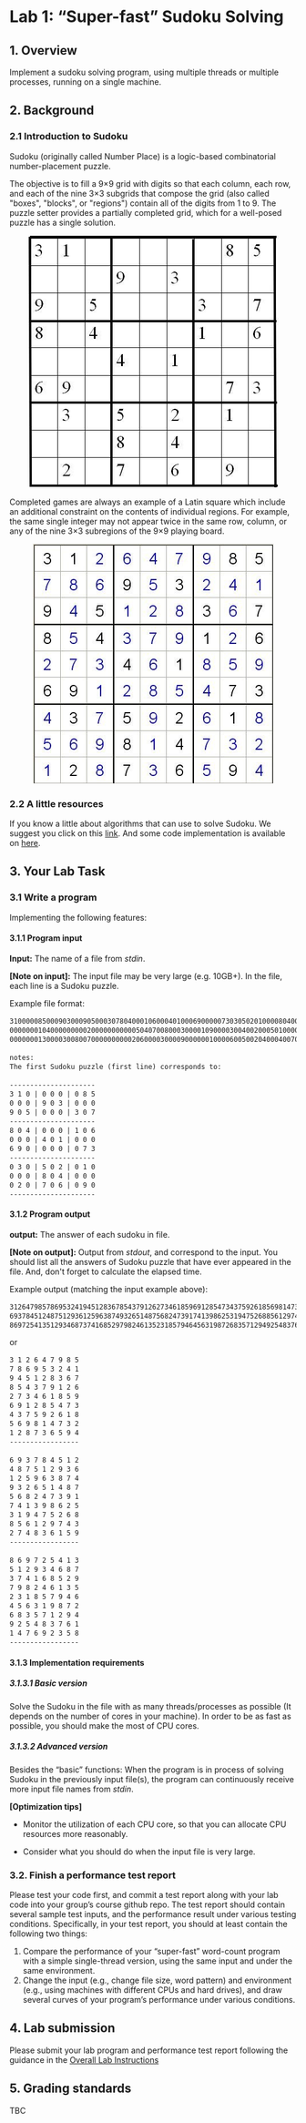# Lab 1: “Super-fast” Sudoku Solving

## 1. Overview

Implement a sudoku solving program, using multiple threads or multiple processes, running on a single machine.

## 2. Background

### 2.1 Introduction to Sudoku

Sudoku (originally called Number Place) is a logic-based combinatorial number-placement puzzle. 

The objective is to fill a 9×9 grid with digits so that each column, each row, and each of the nine 3×3 subgrids that compose the grid (also called "boxes", "blocks", or "regions") contain all of the digits from 1 to 9. The puzzle setter provides a partially completed grid, which for a well-posed puzzle has a single solution.

<div align=center>

![Sudoku](src/Sudoku_puzzle.png "Sudoku puzzle")
</div>

Completed games are always an example of a Latin square which include an additional constraint on the contents of individual regions. For example, the same single integer may not appear twice in the same row, column, or any of the nine 3×3 subregions of the 9×9 playing board.

<div align=center>

![Sudoku](src/Sudoku_answer.png "Sudoku answer")
</div>

### 2.2 A little resources

If you know a little about algorithms that can use to solve Sudoku. We suggest you click on this [link](https://rafal.io/posts/solving-sudoku-with-dancing-links.html). And some code implementation is available on [here](src/Sudoku/).

## 3. Your Lab Task

### 3.1 Write a program 

Implementing the following features:

#### 3.1.1 Program input

**Input:** The name of a file from *stdin*.

**[Note on input]:** The input file may be very large (e.g. 10GB+). In the file, each line is a Sudoku puzzle.

Example file format:
```
310000085000903000905000307804000106000401000690000073030502010000804000020706090
000000010400000000020000000000050407008000300001090000300400200050100000000806000
000000013000030080070000000000206000030000900000010000600500204000400700100000000

notes:
The first Sudoku puzzle (first line) corresponds to:

---------------------
3 1 0 | 0 0 0 | 0 8 5
0 0 0 | 9 0 3 | 0 0 0
9 0 5 | 0 0 0 | 3 0 7
---------------------
8 0 4 | 0 0 0 | 1 0 6 
0 0 0 | 4 0 1 | 0 0 0 
6 9 0 | 0 0 0 | 0 7 3
---------------------
0 3 0 | 5 0 2 | 0 1 0
0 0 0 | 8 0 4 | 0 0 0
0 2 0 | 7 0 6 | 0 9 0
---------------------
```

#### 3.1.2 Program output

**output:** The answer of each sudoku in file.

**[Note on output]:** Output from *stdout*, and correspond to the input. You should list all the answers of Sudoku puzzle that have ever appeared in the file. And, don't forget to calculate the elapsed time.

Example output (matching the input example above):
```
312647985786953241945128367854379126273461859691285473437592618569814732128736594
693784512487512936125963874932651487568247391741398625319475268856129743274836159
869725413512934687374168529798246135231857946456319872683571294925483761147692358
```
or
```
3 1 2 6 4 7 9 8 5 
7 8 6 9 5 3 2 4 1 
9 4 5 1 2 8 3 6 7 
8 5 4 3 7 9 1 2 6 
2 7 3 4 6 1 8 5 9 
6 9 1 2 8 5 4 7 3 
4 3 7 5 9 2 6 1 8 
5 6 9 8 1 4 7 3 2 
1 2 8 7 3 6 5 9 4
-----------------

6 9 3 7 8 4 5 1 2 
4 8 7 5 1 2 9 3 6 
1 2 5 9 6 3 8 7 4 
9 3 2 6 5 1 4 8 7 
5 6 8 2 4 7 3 9 1 
7 4 1 3 9 8 6 2 5 
3 1 9 4 7 5 2 6 8 
8 5 6 1 2 9 7 4 3 
2 7 4 8 3 6 1 5 9
-----------------

8 6 9 7 2 5 4 1 3 
5 1 2 9 3 4 6 8 7 
3 7 4 1 6 8 5 2 9 
7 9 8 2 4 6 1 3 5 
2 3 1 8 5 7 9 4 6 
4 5 6 3 1 9 8 7 2 
6 8 3 5 7 1 2 9 4 
9 2 5 4 8 3 7 6 1 
1 4 7 6 9 2 3 5 8
-----------------
```

#### 3.1.3 Implementation requirements 

##### 3.1.3.1 Basic version

Solve the Sudoku in the file with as many threads/processes as possible (It depends on the number of cores in your machine). In order to be as fast as possible, you should make the most of CPU cores.

##### 3.1.3.2 Advanced version

Besides the “basic” functions: When the program is in process of solving Sudoku in the previously input file(s), the program can continuously receive more input file names from *stdin*.

**[Optimization tips]**

 - Monitor the utilization of each CPU core, so that you can allocate CPU resources more reasonably.

 - Consider what you should do when the input file is very large. 

### 3.2. Finish	a performance test report

Please test your code first, and commit a test report along with your lab code into your group’s course github repo. 
The test report should contain several sample test inputs, and the performance result under various testing conditions. Specifically, in your test report, you should at least contain the following two things:
1)	Compare the performance of your “super-fast” word-count program with a simple single-thread version, using the same input and under the same environment.
2)	Change the input (e.g., change file size, word pattern) and environment (e.g., using machines with different CPUs and hard drives), and draw several curves of your program’s performance under various conditions.

## 4. Lab submission

Please submit your lab program and performance test report following the guidance in the [Overall Lab Instructions](../README.md)

## 5. Grading standards

TBC